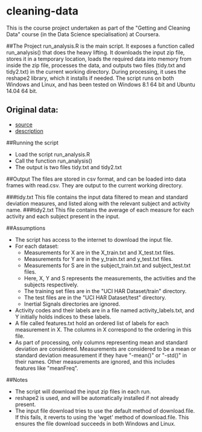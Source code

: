 cleaning-data
=============

This is the course project undertaken as part of the "Getting and Cleaning Data" course (in the Data Science specialisation)  at Coursera. 

##The Project
run\_analysis.R is the main script. It exposes a function called run\_analysis() that does the heavy lifting. It downloads the input zip file, stores it in a temporary location, loads the required data into memory from inside the zip file, processes the data, and outputs two files (tidy.txt and tidy2.txt) in the current working directory. During processing, it uses the reshape2 library, which it installs if needed. The script runs on both Windows and Linux, and has been tested on Windows 8.1 64 bit and Ubuntu 14.04 64 bit.

## Original data:

- [source](https://d396qusza40orc.cloudfront.net/getdata%2Fprojectfiles%2FUCI%20HAR%20Dataset.zip) 
- [description](http://archive.ics.uci.edu/ml/datasets/Human+Activity+Recognition+Using+Smartphones)

##Running the script
- Load the script run\_analysis.R
- Call the function run\_analysis()
- The output is two files tidy.txt and tidy2.txt

##Output
The files are stored in csv format, and can be loaded into data frames with read.csv. They are output to the current working directory.

###tidy.txt
This file contains the input data filtered to mean and standard deviation measures, and listed along with the relevant subject and activity name. 
###tidy2.txt
This file contains the average of each measure for each activity and each subject present in the input.

##Assumptions
- The script has access to the internet to download the input file.
- For each dataset:
	- Measurements for X are in the X_train.txt and X_test.txt files.
	- Measurements for Y are in the y_train.txt and y_test.txt files.
	- Measurements for S are in the subject_train.txt and subject_test.txt files.
	- Here, X, Y and S represents the measurements, the activities and the subjects respectively.
	- The training set files are in the "UCI HAR Dataset/train" directory.
	- The test files are in the "UCI HAR Dataset/test" directory.
	- Inertial Signals directories are ignored.
- Activity codes and their labels are in a file named activity_labels.txt, and Y initially holds indices to these labels.
- A file called features.txt hold an ordered list of labels for each measurement in X. The columns in X correspond to the ordering in this file.
- As part of processing, only columns representing mean and standard deviation are considered. Measurements are considered to be a mean or standard deviation measurement if they have "-mean()" or "-std()" in their names. Other measurements are ignored, and this includes features like "meanFreq".

##Notes
- The script will download the input zip files in each run.
- reshape2 is used, and will be automatically installed if not already present.
- The input file download tries to use the default method of download.file. If this fails, it reverts to using the 'wget' method of download.file. This ensures the file download succeeds in both Windows and Linux.
